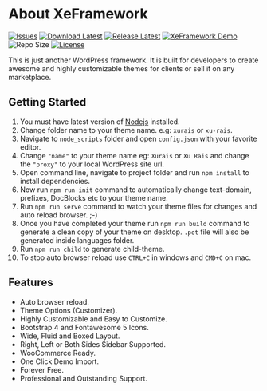 # About XeFramework

[![Issues](https://img.shields.io/github/issues/XeCreators/xe-framework)](https://github.com/XeCreators/xe-framework/issues)
[![Download Latest](https://img.shields.io/github/downloads/XeCreators/xe-framework/total)](https://github.com/XeCreators/xe-framework/releases/latest)
[![Release Latest](https://img.shields.io/github/v/release/XeCreators/xe-framework?color=yellowgreen)](https://github.com/XeCreators/xe-framework/releases/latest)
[![XeFramework Demo](https://img.shields.io/badge/XeFramework-Demo-blue)](https://demos.xecreators.pk/)
![Repo Size](https://img.shields.io/github/repo-size/XeCreators/xe-framework.svg)
[![License](https://img.shields.io/github/license/XeCreators/xe-framework)](https://github.com/XeCreators/xe-framework/blob/master/LICENSE.md)

This is just another WordPress framework. It is built for developers to create awesome and highly customizable themes for clients or sell it on any marketplace.

## Getting Started

1. You must have latest version of [Nodejs](https://nodejs.org/en/) installed.
2. Change folder name to your theme name. e.g: `xurais` or `xu-rais`.
3. Navigate to `node_scripts` folder and open `config.json` with your favorite editor.
4. Change `"name"` to your theme name eg: `Xurais` or `Xu Rais` and change the `"proxy"` to your local WordPress site url.
5. Open command line, navigate to project folder and run `npm install` to install dependencies.
6. Now run `npm run init` command to automatically change text-domain, prefixes, DocBlocks etc to your theme name.
7. Run `npm run serve` command to watch your theme files for changes and auto reload browser. ;-)
8. Once you have completed your theme run `npm run build` command to generate a clean copy of your theme on desktop. `.pot` file will also be generated inside languages folder.
9. Run `npm run child` to generate child-theme.
10. To stop auto browser reload use `CTRL+C` in windows and `CMD+C` on mac.

## Features

* Auto browser reload.
* Theme Options (Customizer).
* Highly Customizable and Easy to Customize.
* Bootstrap 4 and Fontawesome 5 Icons.
* Wide, Fluid and Boxed Layout.
* Right, Left or Both Sides Sidebar Supported.
* WooCommerce Ready.
* One Click Demo Import.
* Forever Free.
* Professional and Outstanding Support.
